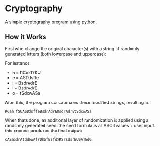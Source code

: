 # Cryptography

A simple cryptography program using python.

## How it Works
First whe change the original character(s) with a string of randomly generated letters (both lowercase and uppercase):

For instance:
- h = RGahTfSU
- e = ASDdsffe
- l = BsdrAdrE
- l = BsdrAdrE
- o = tSdcwASa

After this, the program concatenates these modified strings, resulting in:

```
RGahTfSUASDdsffeBsdrAdrEBsdrAdrEtSdcwASa
```

When thats done, an additional layer of randomization is applied using a randomly generated seed. the seed formula is all ASCII values + user input. this process produces the final output:

```
cAEaadrAtddewAfrDhSfBsfdSRSrsdsrEUSATBdG
```

